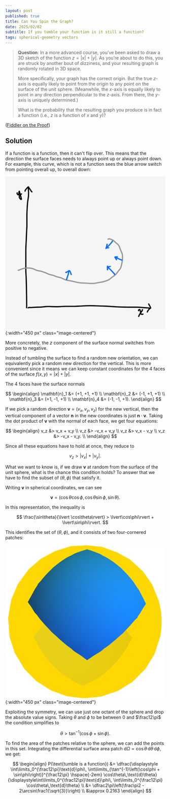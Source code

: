 ```yaml
---
layout: post
published: true
title: Can You Spin the Graph?
date: 2025/02/02
subtitle: If you tumble your function is it still a function?
tags: spherical-geometry vectors
---
```


>**Question**: In a more advanced course, you’ve been asked to draw a 3D sketch of the function ${z = \vert x\rvert + \lvert y\rvert}.$ As you’re about to do this, you are struck by another bout of dizziness, and your resulting graph is randomly rotated in $3\text{D}$ space.
>
>More specifically, your graph has the correct origin. But the true $z$-axis is equally likely to point from the origin to any point on the surface of the unit sphere. (Meanwhile, the $x$-axis is equally likely to point in any direction perpendicular to the $z$-axis. From there, the $y$-axis is uniquely determined.)
>
>What is the probability that the resulting graph you produce is in fact a function (i.e., $z$ is a function of $x$ and $y$)?

<!--more-->

([Fiddler on the Proof](https://thefiddler.substack.com/p/can-you-spin-the-graph))

## Solution

If a function is a function, then it can't flip over. This means that the direction the surface faces needs to always point up or always point down. For example, this curve, which is not a function sees the blue arrow switch from pointing overall up, to overall down:

![](/img/2025-02-02-function-condition.png){:width="450 px" class="image-centered"}

More concretely, the $z$ component of the surface normal switches from positive to negative.

Instead of tumbling the surface to find a random new orientation, we can equivalently pick a random new direction for the vertical. This is more convenient since it means we can keep constant coordinates for the $4$ faces of the surface $f(x,y) = \lvert x\rvert + \lvert y\rvert.$

The $4$ faces have the surface normals

$$
  \begin{align}
    \mathbf{n}_1 &= (+1, +1, +1) \\
    \mathbf{n}_2 &= (-1, +1, +1) \\
    \mathbf{n}_3 &= (+1, -1, +1) \\
    \mathbf{n}_4 &= (-1, -1, +1).
  \end{align}
$$

If we pick a random direction $\mathbf{v} = (v_x, v_y, v_z)$ for the new vertical, then the vertical component of a vector $\mathbf{n}$ in the new coordinates is just $\mathbf{n}\cdot\mathbf{v}.$ Taking the dot product of $\mathbf{v}$ with the normal of each face, we get four equations:

$$
  \begin{align}
    v_z &> v_x + v_y \\
    v_z &> -v_x + v_y \\
    v_z &> v_x - v_y \\
    v_z &> -v_x - v_y. \\
  \end{align}
$$

Since all these equations have to hold at once, they reduce to 

$$ v_z > \lvert v_x\rvert + \lvert v_y\rvert. $$

What we want to know is, if we draw $\mathbf{v}$ at random from the surface of the unit sphere, what is the chance this condition holds? To answer that we have to find the subset of $(\theta,\phi)$ that satisfy it.

Writing $\mathbf{v}$ in spherical coordinates, we can see

$$ \mathbf{v} = (\cos\theta\cos\phi, \cos\theta\sin\phi, \sin\theta). $$

In this representation, the inequality is 

$$ \frac{\sin\theta}{\lvert \cos\theta\rvert} > \lvert\cos\phi\rvert + \lvert\sin\phi\rvert. $$

This identifies the set of $(\theta,\phi)$, and it consists of two four-cornered patches:

![](/img/2025-02-02-spherical-plot-save.png){:width="450 px" class="image-centered"}

Exploiting the symmetry, we can use just one octant of the sphere and drop the absolute value signs. Taking $\theta$ and $\phi$ to be between $0$ and $\frac12\pi$ the condition simplifies to

$$ \theta > \tan^{-1}\left(\cos\phi + \sin\phi\right). $$

To find the area of the patches relative to the sphere, we can add the points in this set. Integrating the differential surface area patch $\text{d}\Omega = \cos\theta\,\text{d}\theta\,\text{d}\phi$, we get:

$$ 
  \begin{align}
    P(\text{tumble is a function}) &= \dfrac{\displaystyle \int\limits_0^{\frac12\pi}\text{d}\phi\, \int\limits_{\tan^{-1}\left(\cos\phi + \sin\phi\right)}^{\frac12\pi} \hspace{-2em} \cos\theta\,\text{d}\theta}{\displaystyle\int\limits_0^{\frac12\pi}\text{d}\phi\, \int\limits_0^{\frac12\pi} \cos\theta\,\text{d}\theta} \\
    &= \dfrac2\pi\left(\frac\pi2 - 2\arcsin\frac1{\sqrt{3}}\right) \\
    &\approx 0.2163
  \end{align}
$$

<br>
